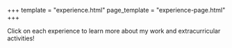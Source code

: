 +++
template = "experience.html"
page_template = "experience-page.html"
+++

Click on each experience to learn more about my work and extracurricular activities!